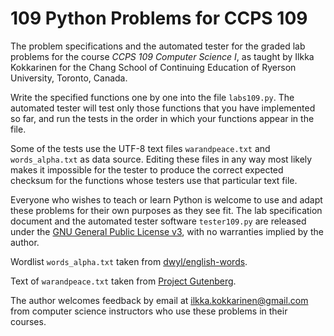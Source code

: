 # 109 Python Problems for CCPS 109

The problem specifications and the automated tester for the graded lab problems for the course *CCPS 109 Computer Science I*, as taught by Ilkka Kokkarinen for the Chang School of Continuing Education of Ryerson University, Toronto, Canada.

Write the specified functions one by one into the file `labs109.py`. The automated tester will test only those functions that you have implemented so far, and run the tests in the order in which your functions appear in the file.

Some of the tests use the UTF-8 text files `warandpeace.txt` and `words_alpha.txt` as data source. Editing these files in any way most likely makes it impossible for the tester to produce the correct expected checksum for the functions whose testers use that particular text file.

Everyone who wishes to teach or learn Python is welcome to use and adapt these problems for their own purposes as they see fit. The lab specification document and the automated tester software `tester109.py` are released under the [GNU General Public License v3](https://www.gnu.org/licenses/gpl-3.0.txt), with no warranties implied by the author.

Wordlist `words_alpha.txt` taken from [dwyl/english-words](https://github.com/dwyl/english-words).

Text of `warandpeace.txt` taken from [Project Gutenberg](http://www.gutenberg.org/ebooks/2600).

The author welcomes feedback by email at ilkka.kokkarinen@gmail.com from computer science instructors who use these problems in their courses.
